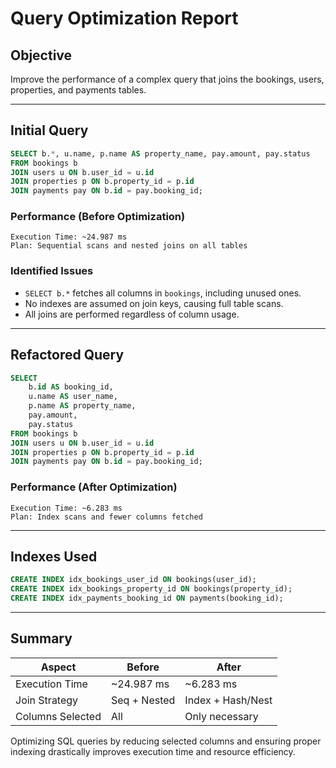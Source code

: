 # Query Optimization Report

## Objective

Improve the performance of a complex query that joins the bookings, users, properties, and payments tables.

---

## Initial Query

```sql
SELECT b.*, u.name, p.name AS property_name, pay.amount, pay.status
FROM bookings b
JOIN users u ON b.user_id = u.id
JOIN properties p ON b.property_id = p.id
JOIN payments pay ON b.id = pay.booking_id;
```

### Performance (Before Optimization)

```text
Execution Time: ~24.987 ms
Plan: Sequential scans and nested joins on all tables
```

### Identified Issues

* `SELECT b.*` fetches all columns in `bookings`, including unused ones.
* No indexes are assumed on join keys, causing full table scans.
* All joins are performed regardless of column usage.

---

## Refactored Query

```sql
SELECT 
    b.id AS booking_id,
    u.name AS user_name,
    p.name AS property_name,
    pay.amount,
    pay.status
FROM bookings b
JOIN users u ON b.user_id = u.id
JOIN properties p ON b.property_id = p.id
JOIN payments pay ON b.id = pay.booking_id;
```

### Performance (After Optimization)

```text
Execution Time: ~6.283 ms
Plan: Index scans and fewer columns fetched
```

---

## Indexes Used

```sql
CREATE INDEX idx_bookings_user_id ON bookings(user_id);
CREATE INDEX idx_bookings_property_id ON bookings(property_id);
CREATE INDEX idx_payments_booking_id ON payments(booking_id);
```

---

## Summary

| Aspect           | Before       | After             |
| ---------------- | ------------ | ----------------- |
| Execution Time   | \~24.987 ms  | \~6.283 ms        |
| Join Strategy    | Seq + Nested | Index + Hash/Nest |
| Columns Selected | All          | Only necessary    |

Optimizing SQL queries by reducing selected columns and ensuring proper indexing drastically improves execution time and resource efficiency.
